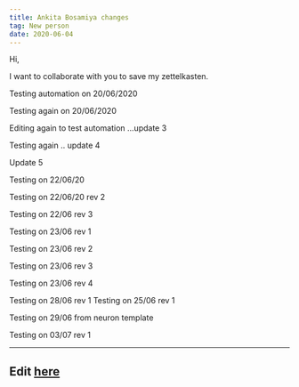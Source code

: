 ```yaml
---
title: Ankita Bosamiya changes
tag: New person
date: 2020-06-04
---
```


Hi,

I want to collaborate with you to save my zettelkasten.

Testing automation on 20/06/2020

Testing again on 20/06/2020

Editing again to test automation ...update 3

Testing again .. update 4

Update 5

Testing on 22/06/20

Testing on 22/06/20 rev 2

Testing on 22/06 rev 3

Testing on 23/06 rev 1

Testing on 23/06 rev 2

Testing on 23/06 rev 3

Testing on 23/06 rev 4

Testing on 28/06 rev 1
Testing on 25/06 rev 1


Testing on 29/06 from neuron template

Testing on 03/07 rev 1

---
Edit [here](https://github.com/ankitadhandha/zettelkasten/edit/master/6hbkilml4.md)
---
